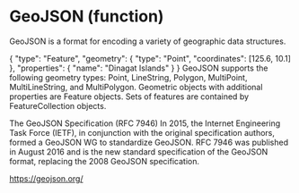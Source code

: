 # GeoJSON (function)

GeoJSON is a format for encoding a variety of geographic data structures.

{
  "type": "Feature",
  "geometry": {
    "type": "Point",
    "coordinates": [125.6, 10.1]
  },
  "properties": {
    "name": "Dinagat Islands"
  }
}
GeoJSON supports the following geometry types: Point, LineString, Polygon, MultiPoint, MultiLineString, and MultiPolygon. Geometric objects with additional properties are Feature objects. Sets of features are contained by FeatureCollection objects.

The GeoJSON Specification (RFC 7946)
In 2015, the Internet Engineering Task Force (IETF), in conjunction with the original specification authors, formed a GeoJSON WG to standardize GeoJSON. RFC 7946 was published in August 2016 and is the new standard specification of the GeoJSON format, replacing the 2008 GeoJSON specification.

https://geojson.org/